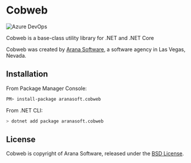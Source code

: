 # Cobweb
![Azure DevOps](https://dev.azure.com/aranasoft/Cobweb/_apis/build/status/Aranasoft.Cobweb?branchName=master)

Cobweb is a base-class utility library for .NET and .NET Core

Cobweb was created by [Arana Software](https://www.aranasoft.com), a software agency in Las Vegas, Nevada.

## Installation

From Package Manager Console:

```bash
PM> install-package aranasoft.cobweb
```

From .NET CLI:

```bash
> dotnet add package aranasoft.cobweb
```

## License

Cobweb is copyright of Arana Software, released under the [BSD License](http://opensource.org/licenses/BSD-3-Clause).
